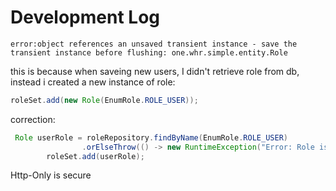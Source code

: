 # Development Log
```shell
error:object references an unsaved transient instance - save the transient instance before flushing: one.whr.simple.entity.Role
```
this is because when saveing new users, I didn't retrieve role from db, instead i created a new instance of role:
```java
roleSet.add(new Role(EnumRole.ROLE_USER));
```

correction:
```java
 Role userRole = roleRepository.findByName(EnumRole.ROLE_USER)
                .orElseThrow(() -> new RuntimeException("Error: Role is not found."));
        roleSet.add(userRole);
```

Http-Only is secure